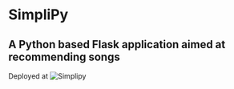 # SimpliPy
## A Python based Flask application aimed at recommending songs

Deployed at ![Simplipy](https://simplipy.onrender.com)
